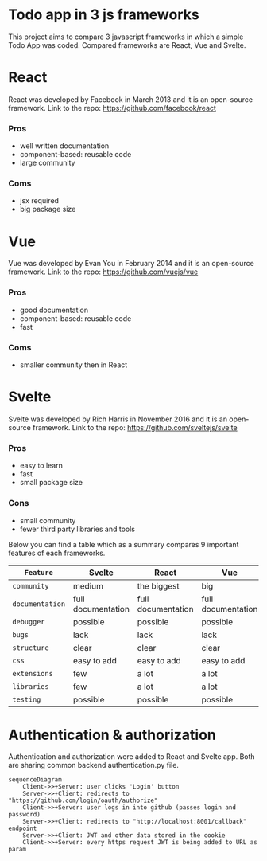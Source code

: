 # Todo app in 3 js frameworks

This project aims to compare 3 javascript frameworks in which a simple Todo App was coded.
Compared frameworks are React, Vue and Svelte.

# React

React was developed by Facebook in March 2013 and it is an open-source framework.
Link to the repo: https://github.com/facebook/react

### Pros
+ well written documentation
+ component-based: reusable code
+ large community

### Coms
- jsx required
- big package size

# Vue

Vue was developed by Evan You in February 2014 and it is an open-source framework.
Link to the repo: https://github.com/vuejs/vue

### Pros
 + good documentation
 + component-based: reusable code
 + fast

### Coms
- smaller community then in React

# Svelte

Svelte was developed by Rich Harris in November 2016 and it is an open-source framework.
Link to the repo: https://github.com/sveltejs/svelte

### Pros
 + easy to learn
 + fast
 + small package size

### Cons
- small community
- fewer third party libraries and tools

Below you can find a table which as a summary compares 9 important features of each frameworks.

| `Feature`       | Svelte             | React              | Vue                | 
| -------------   | -------------------| -------------------|------------------- |
| `community`     | medium             | the biggest        | big                | 
| `documentation` | full documentation | full documentation | full documentation |
| `debugger`      | possible           | possible           | possible           | 
| `bugs`          | lack               | lack               | lack               |
| `structure`     | clear              | clear              | clear              | 
| `css`           | easy to add        | easy to add        | easy to add        |
| `extensions`    | few                | a lot              | a lot              | 
| `libraries`     | few                | a lot              | a lot              |
| `testing`       | possible           | possible           | possible           | 


# Authentication & authorization

Authentication and authorization were added to React and Svelte app. Both are sharing common backend authentication.py file.

```mermaid
sequenceDiagram
    Client->>+Server: user clicks 'Login' button 
    Server->>+Client: redirects to "https://github.com/login/oauth/authorize"
    Client->>+Server: user logs in into github (passes login and password)
    Server->>+Client: redirects to "http://localhost:8001/callback" endpoint
    Server->>+Client: JWT and other data stored in the cookie
    Client->>+Server: every https request JWT is being added to URL as param
```